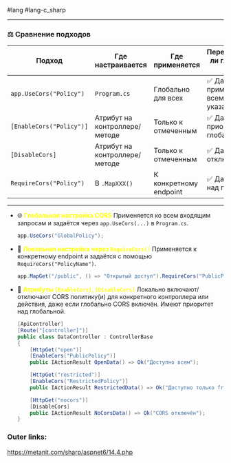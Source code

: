 #lang #lang-c_sharp  

---
### ⚖️ Сравнение подходов

|Подход|Где настраивается|Где применяется|Переопределяет ли глобальный CORS?|Пример|
|---|---|---|---|---|
|`app.UseCors("Policy")`|`Program.cs`|Глобально для всех|✅ Да, применяется ко всем, если не указано иное|`app.UseCors("GlobalPolicy")`|
|`[EnableCors("Policy")]`|Атрибут на контроллере/методе|Только к отмеченным|✅ Да, имеет приоритет над глобальным|`[EnableCors("CustomPolicy")]`|
|`[DisableCors]`|Атрибут на контроллере/методе|Только к отмеченным|✅ Да, полностью отключает CORS|`[DisableCors]`|
|`RequireCors("Policy")`|В `.MapXXX()`|К конкретному endpoint|✅ Да, приоритет над глобальным|`MapGet(...).RequireCors(...)`|

---
- 🌐 **<font color="#ffff00">Глобальная настройка CORS</font>**
	Применяется ко всем входящим запросам и задаётся через `app.UseCors(...)` в `Program.cs`.
	```csharp
	app.UseCors("GlobalPolicy");
	```

- 📍 **<font color="#ffff00">Локальная настройка через `RequireCors()`</font>**
	Применяется к конкретному endpoint и задаётся с помощью `RequireCors("PolicyName")`.
	```csharp
	app.MapGet("/public", () => "Открытый доступ").RequireCors("PublicPolicy");
	```

- 🚫 **<font color="#ffff00">Атрибуты `[EnableCors]`, `[DisableCors]`</font>**
	Локально включают/отключают CORS политику(и) для конкретного контроллера или действия, даже если глобально CORS включён.
	Имеют приоритет над глобальной.
	```csharp
	[ApiController]
	[Route("[controller]")]
	public class DataController : ControllerBase
	{
	    [HttpGet("open")]
	    [EnableCors("PublicPolicy")]
	    public IActionResult OpenData() => Ok("Доступно всем");
	
	    [HttpGet("restricted")]
	    [EnableCors("RestrictedPolicy")]
	    public IActionResult RestrictedData() => Ok("Доступно только frontend");
	
	    [HttpGet("nocors")]
	    [DisableCors]
	    public IActionResult NoCorsData() => Ok("CORS отключён");
	}
	```

### Outer links:
https://metanit.com/sharp/aspnet6/14.4.php